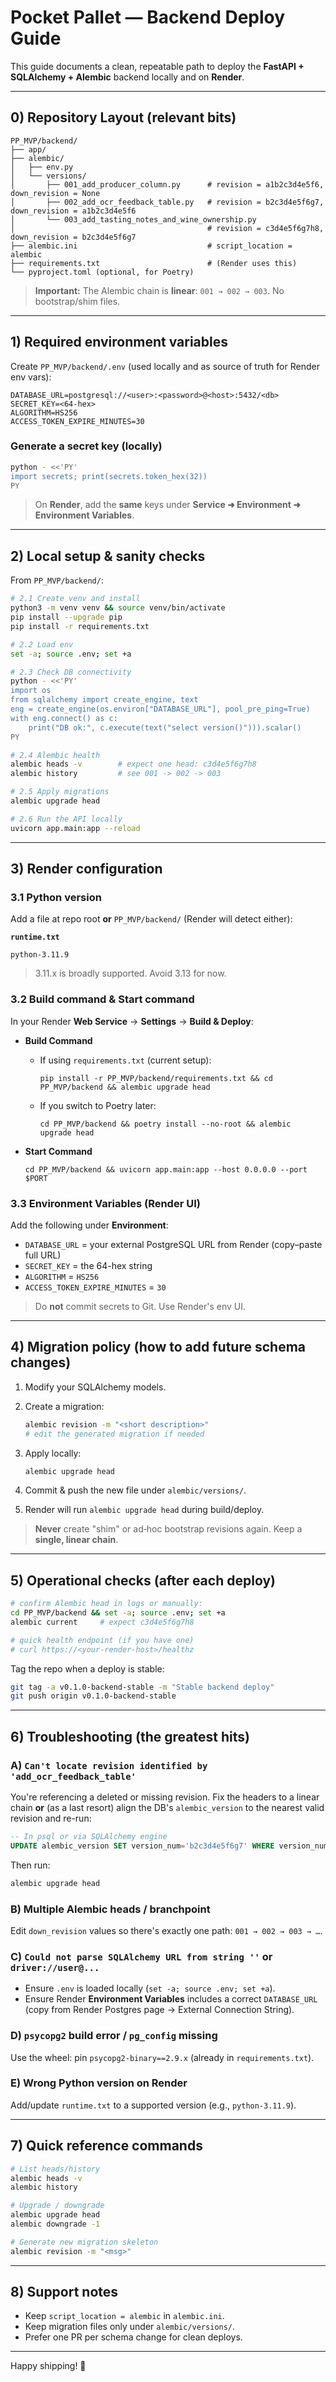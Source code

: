 # Pocket Pallet — Backend Deploy Guide

This guide documents a clean, repeatable path to deploy the **FastAPI + SQLAlchemy + Alembic** backend locally and on **Render**.

---

## 0) Repository Layout (relevant bits)

```
PP_MVP/backend/
├── app/
├── alembic/
│   ├── env.py
│   └── versions/
│       ├── 001_add_producer_column.py      # revision = a1b2c3d4e5f6, down_revision = None
│       ├── 002_add_ocr_feedback_table.py   # revision = b2c3d4e5f6g7, down_revision = a1b2c3d4e5f6
│       └── 003_add_tasting_notes_and_wine_ownership.py
│                                           # revision = c3d4e5f6g7h8, down_revision = b2c3d4e5f6g7
├── alembic.ini                             # script_location = alembic
├── requirements.txt                        # (Render uses this)
└── pyproject.toml (optional, for Poetry)
```

> **Important:** The Alembic chain is **linear**: `001 → 002 → 003`. No bootstrap/shim files.

---

## 1) Required environment variables

Create `PP_MVP/backend/.env` (used locally and as source of truth for Render env vars):

```dotenv
DATABASE_URL=postgresql://<user>:<password>@<host>:5432/<db>
SECRET_KEY=<64-hex>
ALGORITHM=HS256
ACCESS_TOKEN_EXPIRE_MINUTES=30
```

### Generate a secret key (locally)

```bash
python - <<'PY'
import secrets; print(secrets.token_hex(32))
PY
```

> On **Render**, add the **same** keys under **Service ➜ Environment ➜ Environment Variables**.

---

## 2) Local setup & sanity checks

From `PP_MVP/backend/`:

```bash
# 2.1 Create venv and install
python3 -m venv venv && source venv/bin/activate
pip install --upgrade pip
pip install -r requirements.txt

# 2.2 Load env
set -a; source .env; set +a

# 2.3 Check DB connectivity
python - <<'PY'
import os
from sqlalchemy import create_engine, text
eng = create_engine(os.environ["DATABASE_URL"], pool_pre_ping=True)
with eng.connect() as c:
    print("DB ok:", c.execute(text("select version()"))).scalar()
PY

# 2.4 Alembic health
alembic heads -v        # expect one head: c3d4e5f6g7h8
alembic history         # see 001 -> 002 -> 003

# 2.5 Apply migrations
alembic upgrade head

# 2.6 Run the API locally
uvicorn app.main:app --reload
```

---

## 3) Render configuration

### 3.1 Python version

Add a file at repo root **or** `PP_MVP/backend/` (Render will detect either):

**`runtime.txt`**

```
python-3.11.9
```

> 3.11.x is broadly supported. Avoid 3.13 for now.

### 3.2 Build command & Start command

In your Render **Web Service** → **Settings** → **Build & Deploy**:

* **Build Command**

  * If using `requirements.txt` (current setup):

    ```
    pip install -r PP_MVP/backend/requirements.txt && cd PP_MVP/backend && alembic upgrade head
    ```
  * If you switch to Poetry later:

    ```
    cd PP_MVP/backend && poetry install --no-root && alembic upgrade head
    ```

* **Start Command**

  ```
  cd PP_MVP/backend && uvicorn app.main:app --host 0.0.0.0 --port $PORT
  ```

### 3.3 Environment Variables (Render UI)

Add the following under **Environment**:

* `DATABASE_URL` = your external PostgreSQL URL from Render (copy–paste full URL)
* `SECRET_KEY` = the 64-hex string
* `ALGORITHM` = `HS256`
* `ACCESS_TOKEN_EXPIRE_MINUTES` = `30`

> Do **not** commit secrets to Git. Use Render's env UI.

---

## 4) Migration policy (how to add future schema changes)

1. Modify your SQLAlchemy models.
2. Create a migration:

   ```bash
   alembic revision -m "<short description>"
   # edit the generated migration if needed
   ```
3. Apply locally:

   ```bash
   alembic upgrade head
   ```
4. Commit & push the new file under `alembic/versions/`.
5. Render will run `alembic upgrade head` during build/deploy.

> **Never** create "shim" or ad‑hoc bootstrap revisions again. Keep a **single, linear chain**.

---

## 5) Operational checks (after each deploy)

```bash
# confirm Alembic head in logs or manually:
cd PP_MVP/backend && set -a; source .env; set +a
alembic current     # expect c3d4e5f6g7h8

# quick health endpoint (if you have one)
# curl https://<your-render-host>/healthz
```

Tag the repo when a deploy is stable:

```bash
git tag -a v0.1.0-backend-stable -m "Stable backend deploy"
git push origin v0.1.0-backend-stable
```

---

## 6) Troubleshooting (the greatest hits)

### A) `Can't locate revision identified by 'add_ocr_feedback_table'`

You're referencing a deleted or missing revision. Fix the headers to a linear chain **or** (as a last resort) align the DB's `alembic_version` to the nearest valid revision and re-run:

```sql
-- In psql or via SQLAlchemy engine
UPDATE alembic_version SET version_num='b2c3d4e5f6g7' WHERE version_num='add_ocr_feedback_table';
```

Then run:

```bash
alembic upgrade head
```

### B) Multiple Alembic heads / branchpoint

Edit `down_revision` values so there's exactly one path: `001 → 002 → 003 → …`.

### C) `Could not parse SQLAlchemy URL from string ''` or `driver://user@...`

* Ensure `.env` is loaded locally (`set -a; source .env; set +a`).
* Ensure Render **Environment Variables** includes a correct `DATABASE_URL` (copy from Render Postgres page → External Connection String).

### D) `psycopg2` build error / `pg_config` missing

Use the wheel: pin `psycopg2-binary==2.9.x` (already in `requirements.txt`).

### E) Wrong Python version on Render

Add/update `runtime.txt` to a supported version (e.g., `python-3.11.9`).

---

## 7) Quick reference commands

```bash
# List heads/history
alembic heads -v
alembic history

# Upgrade / downgrade
alembic upgrade head
alembic downgrade -1

# Generate new migration skeleton
alembic revision -m "<msg>"
```

---

## 8) Support notes

* Keep `script_location = alembic` in `alembic.ini`.
* Keep migration files only under `alembic/versions/`.
* Prefer one PR per schema change for clean deploys.

---

Happy shipping! 🚀

